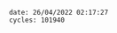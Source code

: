 

                date: 26/04/2022 02:17:27
                cycles: 101940

                         